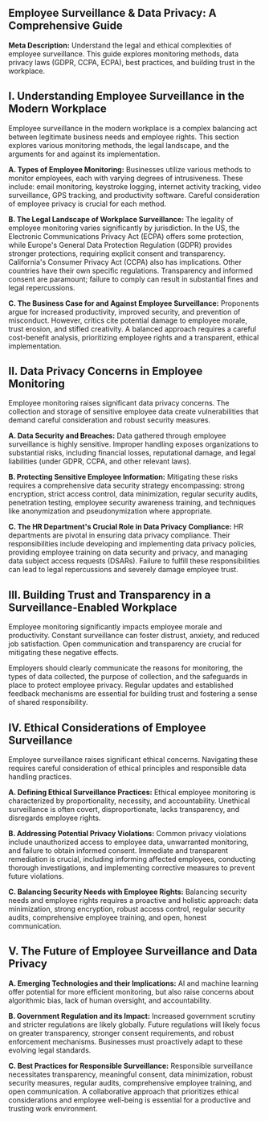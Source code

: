 ## Employee Surveillance & Data Privacy: A Comprehensive Guide

**Meta Description:**  Understand the legal and ethical complexities of employee surveillance. This guide explores monitoring methods, data privacy laws (GDPR, CCPA, ECPA), best practices, and building trust in the workplace.


## I. Understanding Employee Surveillance in the Modern Workplace

Employee surveillance in the modern workplace is a complex balancing act between legitimate business needs and employee rights. This section explores various monitoring methods, the legal landscape, and the arguments for and against its implementation.

**A. Types of Employee Monitoring:** Businesses utilize various methods to monitor employees, each with varying degrees of intrusiveness. These include: email monitoring, keystroke logging, internet activity tracking, video surveillance, GPS tracking, and productivity software.  Careful consideration of employee privacy is crucial for each method.

**B. The Legal Landscape of Workplace Surveillance:** The legality of employee monitoring varies significantly by jurisdiction.  In the US, the Electronic Communications Privacy Act (ECPA) offers some protection, while Europe's General Data Protection Regulation (GDPR) provides stronger protections, requiring explicit consent and transparency.  California's Consumer Privacy Act (CCPA) also has implications.  Other countries have their own specific regulations.  Transparency and informed consent are paramount; failure to comply can result in substantial fines and legal repercussions.

**C. The Business Case for and Against Employee Surveillance:**  Proponents argue for increased productivity, improved security, and prevention of misconduct.  However, critics cite potential damage to employee morale, trust erosion, and stifled creativity.  A balanced approach requires a careful cost-benefit analysis, prioritizing employee rights and a transparent, ethical implementation.


## II. Data Privacy Concerns in Employee Monitoring

Employee monitoring raises significant data privacy concerns. The collection and storage of sensitive employee data create vulnerabilities that demand careful consideration and robust security measures.

**A. Data Security and Breaches:** Data gathered through employee surveillance is highly sensitive.  Improper handling exposes organizations to substantial risks, including financial losses, reputational damage, and legal liabilities (under GDPR, CCPA, and other relevant laws).

**B. Protecting Sensitive Employee Information:** Mitigating these risks requires a comprehensive data security strategy encompassing: strong encryption, strict access control, data minimization, regular security audits, penetration testing, employee security awareness training, and techniques like anonymization and pseudonymization where appropriate.

**C. The HR Department's Crucial Role in Data Privacy Compliance:** HR departments are pivotal in ensuring data privacy compliance.  Their responsibilities include developing and implementing data privacy policies, providing employee training on data security and privacy, and managing data subject access requests (DSARs).  Failure to fulfill these responsibilities can lead to legal repercussions and severely damage employee trust.


## III. Building Trust and Transparency in a Surveillance-Enabled Workplace

Employee monitoring significantly impacts employee morale and productivity.  Constant surveillance can foster distrust, anxiety, and reduced job satisfaction. Open communication and transparency are crucial for mitigating these negative effects.

Employers should clearly communicate the reasons for monitoring, the types of data collected, the purpose of collection, and the safeguards in place to protect employee privacy.  Regular updates and established feedback mechanisms are essential for building trust and fostering a sense of shared responsibility.


## IV. Ethical Considerations of Employee Surveillance

Employee surveillance raises significant ethical concerns.  Navigating these requires careful consideration of ethical principles and responsible data handling practices.

**A. Defining Ethical Surveillance Practices:** Ethical employee monitoring is characterized by proportionality, necessity, and accountability.  Unethical surveillance is often covert, disproportionate, lacks transparency, and disregards employee rights.

**B. Addressing Potential Privacy Violations:** Common privacy violations include unauthorized access to employee data, unwarranted monitoring, and failure to obtain informed consent.  Immediate and transparent remediation is crucial, including informing affected employees, conducting thorough investigations, and implementing corrective measures to prevent future violations.

**C. Balancing Security Needs with Employee Rights:**  Balancing security needs and employee rights requires a proactive and holistic approach: data minimization, strong encryption, robust access control, regular security audits, comprehensive employee training, and open, honest communication.


## V. The Future of Employee Surveillance and Data Privacy

**A. Emerging Technologies and their Implications:** AI and machine learning offer potential for more efficient monitoring, but also raise concerns about algorithmic bias, lack of human oversight, and accountability.

**B. Government Regulation and its Impact:**  Increased government scrutiny and stricter regulations are likely globally.  Future regulations will likely focus on greater transparency, stronger consent requirements, and robust enforcement mechanisms. Businesses must proactively adapt to these evolving legal standards.

**C. Best Practices for Responsible Surveillance:** Responsible surveillance necessitates transparency, meaningful consent, data minimization, robust security measures, regular audits, comprehensive employee training, and open communication.  A collaborative approach that prioritizes ethical considerations and employee well-being is essential for a productive and trusting work environment.
